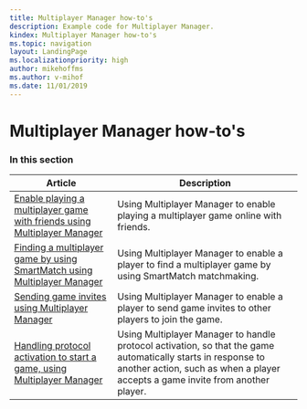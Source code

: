 ```yaml
---
title: Multiplayer Manager how-to's
description: Example code for Multiplayer Manager.
kindex: Multiplayer Manager how-to's
ms.topic: navigation
layout: LandingPage
ms.localizationpriority: high
author: mikehoffms
ms.author: v-mihof
ms.date: 11/01/2019
---
```


# Multiplayer Manager how-to's


### In this section

| Article | Description |
|---------|-------------|
| [Enable playing a multiplayer game with friends using Multiplayer Manager](live-play-multiplayer-with-friends.md) | Using Multiplayer Manager to enable playing a multiplayer game online with friends. |
| [Finding a multiplayer game by using SmartMatch using Multiplayer Manager](live-play-multiplayer-with-matchmaking.md) | Using Multiplayer Manager to enable a player to find a multiplayer game by using SmartMatch matchmaking. |
| [Sending game invites using Multiplayer Manager](live-send-game-invites.md) | Using Multiplayer Manager to enable a player to send game invites to other players to join the game. |
| [Handling protocol activation to start a game, using Multiplayer Manager](live-handle-protocol-activation.md) | Using Multiplayer Manager to handle protocol activation, so that the game automatically starts in response to another action, such as when a player accepts a game invite from another player. |

